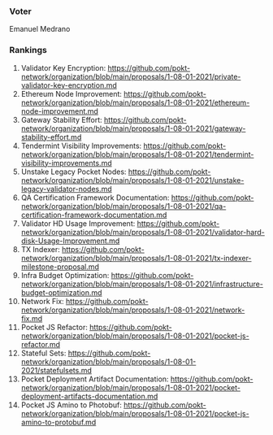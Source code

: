 ### Voter
Emanuel Medrano
### Rankings
1. Validator Key Encryption: https://github.com/pokt-network/organization/blob/main/proposals/1-08-01-2021/private-validator-key-encryption.md
2. Ethereum Node Improvement: https://github.com/pokt-network/organization/blob/main/proposals/1-08-01-2021/ethereum-node-improvement.md
3. Gateway Stability Effort: https://github.com/pokt-network/organization/blob/main/proposals/1-08-01-2021/gateway-stability-effort.md
4. Tendermint Visibility Improvements: https://github.com/pokt-network/organization/blob/main/proposals/1-08-01-2021/tendermint-visibility-improvements.md
5. Unstake Legacy Pocket Nodes: https://github.com/pokt-network/organization/blob/main/proposals/1-08-01-2021/unstake-legacy-validator-nodes.md
6. QA Certification Framework Documentation: https://github.com/pokt-network/organization/blob/main/proposals/1-08-01-2021/qa-certification-framework-documentation.md
7. Validator HD Usage Improvement: https://github.com/pokt-network/organization/blob/main/proposals/1-08-01-2021/validator-hard-disk-Usage-Improvement.md
8. TX Indexer: https://github.com/pokt-network/organization/blob/main/proposals/1-08-01-2021/tx-indexer-milestone-proposal.md
9. Infra Budget Optimization: https://github.com/pokt-network/organization/blob/main/proposals/1-08-01-2021/infrastructure-budget-optimization.md
10. Network Fix: https://github.com/pokt-network/organization/blob/main/proposals/1-08-01-2021/network-fix.md
11. Pocket JS Refactor: https://github.com/pokt-network/organization/blob/main/proposals/1-08-01-2021/pocket-js-refactor.md
12. Stateful Sets: https://github.com/pokt-network/organization/blob/main/proposals/1-08-01-2021/statefulsets.md
13. Pocket Deployment Artifact Documentation: https://github.com/pokt-network/organization/blob/main/proposals/1-08-01-2021/pocket-deployment-artifacts-documentation.md
14. Pocket JS Amino to Photobuf: https://github.com/pokt-network/organization/blob/main/proposals/1-08-01-2021/pocket-js-amino-to-protobuf.md 